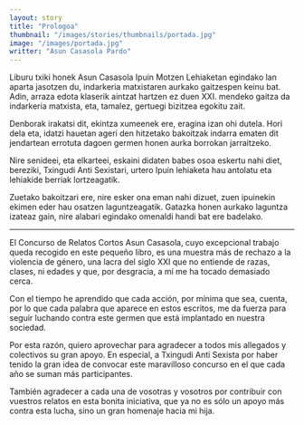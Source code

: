 ```yaml
---
layout: story
title: "Prologoa"
thumbnail: "/images/stories/thumbnails/portada.jpg"
image: "/images/portada.jpg"
writter: "Asun Casasola Pardo"
---
```


Liburu txiki honek Asun Casasola Ipuin Motzen Lehiaketan egindako lan aparta jasotzen du, indarkeria matxistaren aurkako gaitzespen keinu bat. Adin, arraza edota klaserik aintzat hartzen ez duen XXI. mendeko gaitza da indarkeria matxista, eta, tamalez, gertuegi bizitzea egokitu zait.

Denborak irakatsi dit, ekintza xumeenek ere, eragina izan ohi dutela. Hori dela eta, idatzi hauetan ageri den hitzetako bakoitzak indarra ematen dit jendartean errotuta dagoen germen honen aurka borrokan jarraitzeko.

Nire senideei, eta elkarteei, eskaini didaten babes osoa eskertu nahi diet, bereziki, Txingudi Anti Sexistari, urtero Ipuin lehiaketa hau antolatu eta lehiakide berriak lortzeagatik.

Zuetako bakoitzari ere, nire esker ona eman nahi dizuet, zuen ipuinekin ekimen eder hau osatzen laguntzeagatik. Gatazka honen aurkako laguntza izateaz gain, nire alabari egindako omenaldi handi bat ere badelako.

----------------

El Concurso de Relatos Cortos Asun Casasola, cuyo excepcional trabajo queda recogido en este pequeño libro, es una muestra más de rechazo a la violencia de género, una lacra del siglo XXI que no entiende de razas, clases, ni edades y que, por desgracia, a mí me ha tocado demasiado cerca. 

Con el tiempo he aprendido que cada acción, por mínima que sea, cuenta, por lo que cada palabra que aparece en estos escritos, me da fuerza para seguir luchando contra este germen que está implantado en nuestra sociedad. 

Por esta razón, quiero aprovechar para agradecer a todos mis allegados y colectivos su gran apoyo. En especial, a Txingudi Anti Sexista por haber tenido la gran idea de convocar este maravilloso concurso en el que cada año se suman más participantes. 

También agradecer a cada una de vosotras y vosotros por contribuir con vuestros relatos en esta bonita iniciativa, que ya no es sólo un apoyo más contra esta lucha, sino un gran homenaje hacia mi hija.
